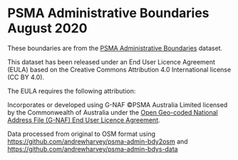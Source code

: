 # PSMA Administrative Boundaries August 2020

These boundaries are from the [PSMA Administrative Boundaries](https://data.gov.au/dataset/psma-administrative-boundaries) dataset.

This dataset has been released under an End User Licence Agreement (EULA) based on the Creative Commons Attribution 4.0 International license (CC BY 4.0).

The EULA requires the following attribution:

Incorporates or developed using G-NAF ©PSMA Australia Limited licensed by the Commonwealth of Australia under the [Open Geo-coded National Address File (G-NAF) End User Licence Agreement](https://data.gov.au/dataset/geocoded-national-address-file-g-naf/resource/09f74802-08b1-4214-a6ea-3591b2753d30).

Data processed from original to OSM format using https://github.com/andrewharvey/psma-admin-bdy2osm and https://github.com/andrewharvey/psma-admin-bdys-data
